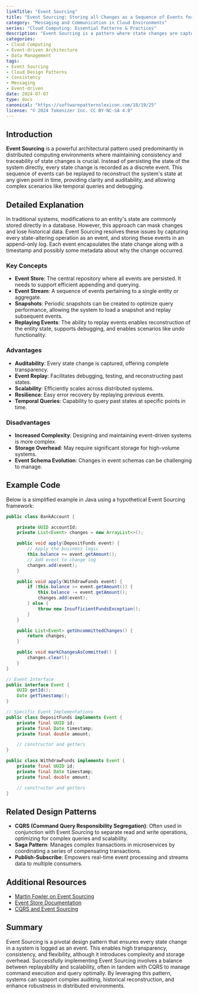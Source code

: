 ```yaml
---
linkTitle: "Event Sourcing"
title: "Event Sourcing: Storing all Changes as a Sequence of Events for Consistency"
category: "Messaging and Communication in Cloud Environments"
series: "Cloud Computing: Essential Patterns & Practices"
description: "Event Sourcing is a pattern where state changes are captured as a sequence of events, allowing for easier consistency, auditing, and replaying of past states."
categories:
- Cloud Computing
- Event-driven Architecture
- Data Management
tags:
- Event Sourcing
- Cloud Design Patterns
- Consistency
- Messaging
- Event-driven
date: 2024-07-07
type: docs
canonical: "https://softwarepatternslexicon.com/18/19/25"
license: "© 2024 Tokenizer Inc. CC BY-NC-SA 4.0"
---
```


## Introduction

**Event Sourcing** is a powerful architectural pattern used predominantly in distributed computing environments where maintaining consistency and traceability of state changes is crucial. Instead of persisting the state of the system directly, every state change is recorded as a discrete event. This sequence of events can be replayed to reconstruct the system's state at any given point in time, providing clarity and auditability, and allowing complex scenarios like temporal queries and debugging.

## Detailed Explanation

In traditional systems, modifications to an entity's state are commonly stored directly in a database. However, this approach can mask changes and lose historical data. Event Sourcing resolves these issues by capturing every state-altering operation as an event, and storing these events in an append-only log. Each event encapsulates the state change along with a timestamp and possibly some metadata about why the change occurred.

### Key Concepts

- **Event Store**: The central repository where all events are persisted. It needs to support efficient appending and querying.
- **Event Stream**: A sequence of events pertaining to a single entity or aggregate.
- **Snapshots**: Periodic snapshots can be created to optimize query performance, allowing the system to load a snapshot and replay subsequent events.
- **Replaying Events**: The ability to replay events enables reconstruction of the entity state, supports debugging, and enables scenarios like undo functionality.

### Advantages

- **Auditability**: Every state change is captured, offering complete transparency.
- **Event Replay**: Facilitates debugging, testing, and reconstructing past states.
- **Scalability**: Efficiently scales across distributed systems.
- **Resilience**: Easy error recovery by replaying previous events.
- **Temporal Queries**: Capability to query past states at specific points in time.

### Disadvantages

- **Increased Complexity**: Designing and maintaining event-driven systems is more complex.
- **Storage Overhead**: May require significant storage for high-volume systems.
- **Event Schema Evolution**: Changes in event schemas can be challenging to manage.

## Example Code

Below is a simplified example in Java using a hypothetical Event Sourcing framework:

```java
public class BankAccount {

    private UUID accountId;
    private List<Event> changes = new ArrayList<>();

    public void apply(DepositFunds event) {
        // Apply the business logic
        this.balance += event.getAmount();
        // Add event to change log
        changes.add(event);
    }

    public void apply(WithdrawFunds event) {
        if (this.balance >= event.getAmount()) {
            this.balance -= event.getAmount();
            changes.add(event);
        } else {
            throw new InsufficientFundsException();
        }
    }

    public List<Event> getUncommittedChanges() {
        return changes;
    }

    public void markChangesAsCommitted() {
        changes.clear();
    }
}

// Event Interface
public interface Event {
    UUID getId();
    Date getTimestamp();
}

// Specific Event Implementations
public class DepositFunds implements Event {
    private final UUID id;
    private final Date timestamp;
    private final double amount;

    // constructor and getters
}

public class WithdrawFunds implements Event {
    private final UUID id;
    private final Date timestamp;
    private final double amount;

    // constructor and getters
}
```

## Related Design Patterns

- **CQRS (Command Query Responsibility Segregation)**: Often used in conjunction with Event Sourcing to separate read and write operations, optimizing for complex queries and scalability.
- **Saga Pattern**: Manages complex transactions in microservices by coordinating a series of compensating transactions.
- **Publish-Subscribe**: Empowers real-time event processing and streams data to multiple consumers.

## Additional Resources

- [Martin Fowler on Event Sourcing](https://martinfowler.com/eaaDev/EventSourcing.html)
- [Event Store Documentation](https://eventstore.com/docs/)
- [CQRS and Event Sourcing](https://docs.microsoft.com/en-us/azure/architecture/patterns/cqrs)

## Summary

Event Sourcing is a pivotal design pattern that ensures every state change in a system is logged as an event. This enables high transparency, consistency, and flexibility, although it introduces complexity and storage overhead. Successfully implementing Event Sourcing involves a balance between replayability and scalability, often in tandem with CQRS to manage command execution and query optimally. By leveraging this pattern, systems can support complex auditing, historical reconstruction, and enhance robustness in distributed environments.
